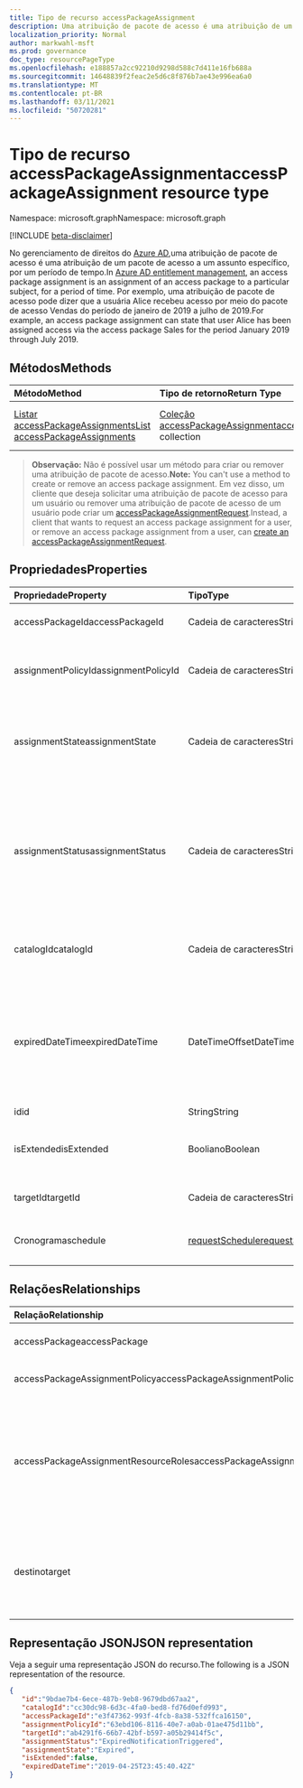 ```yaml
---
title: Tipo de recurso accessPackageAssignment
description: Uma atribuição de pacote de acesso é uma atribuição de um pacote de acesso a um assunto específico, por um período de tempo.
localization_priority: Normal
author: markwahl-msft
ms.prod: governance
doc_type: resourcePageType
ms.openlocfilehash: e188857a2cc92210d9298d588c7d411e16fb688a
ms.sourcegitcommit: 14648839f2feac2e5d6c8f876b7ae43e996ea6a0
ms.translationtype: MT
ms.contentlocale: pt-BR
ms.lasthandoff: 03/11/2021
ms.locfileid: "50720281"
---
```

# <a name="accesspackageassignment-resource-type"></a><span data-ttu-id="4d414-103">Tipo de recurso accessPackageAssignment</span><span class="sxs-lookup"><span data-stu-id="4d414-103">accessPackageAssignment resource type</span></span>

<span data-ttu-id="4d414-104">Namespace: microsoft.graph</span><span class="sxs-lookup"><span data-stu-id="4d414-104">Namespace: microsoft.graph</span></span>

[!INCLUDE [beta-disclaimer](../../includes/beta-disclaimer.md)]

<span data-ttu-id="4d414-105">No gerenciamento de direitos do [Azure AD,](entitlementmanagement-root.md)uma atribuição de pacote de acesso é uma atribuição de um pacote de acesso a um assunto específico, por um período de tempo.</span><span class="sxs-lookup"><span data-stu-id="4d414-105">In [Azure AD entitlement management](entitlementmanagement-root.md), an access package assignment is an assignment of an access package to a particular subject, for a period of time.</span></span>  <span data-ttu-id="4d414-106">Por exemplo, uma atribuição de pacote de acesso pode dizer que a usuária Alice recebeu acesso por meio do pacote de acesso Vendas do período de janeiro de 2019 a julho de 2019.</span><span class="sxs-lookup"><span data-stu-id="4d414-106">For example, an access package assignment can state that user Alice has been assigned access via the access package Sales for the period January 2019 through July 2019.</span></span>

## <a name="methods"></a><span data-ttu-id="4d414-107">Métodos</span><span class="sxs-lookup"><span data-stu-id="4d414-107">Methods</span></span>

| <span data-ttu-id="4d414-108">Método</span><span class="sxs-lookup"><span data-stu-id="4d414-108">Method</span></span>       | <span data-ttu-id="4d414-109">Tipo de retorno</span><span class="sxs-lookup"><span data-stu-id="4d414-109">Return Type</span></span> | <span data-ttu-id="4d414-110">Descrição</span><span class="sxs-lookup"><span data-stu-id="4d414-110">Description</span></span> |
|:-------------|:------------|:------------|
| [<span data-ttu-id="4d414-111">Listar accessPackageAssignments</span><span class="sxs-lookup"><span data-stu-id="4d414-111">List accessPackageAssignments</span></span>](../api/accesspackageassignment-list.md) | <span data-ttu-id="4d414-112">[Coleção accessPackageAssignment](accesspackageassignment.md)</span><span class="sxs-lookup"><span data-stu-id="4d414-112">[accessPackageAssignment](accesspackageassignment.md) collection</span></span> | <span data-ttu-id="4d414-113">Recupere uma lista **de objetos accesspackageassignment.**</span><span class="sxs-lookup"><span data-stu-id="4d414-113">Retrieve a list of **accesspackageassignment** objects.</span></span> |

><span data-ttu-id="4d414-114">**Observação:** Não é possível usar um método para criar ou remover uma atribuição de pacote de acesso.</span><span class="sxs-lookup"><span data-stu-id="4d414-114">**Note:** You can't use a method to create or remove an access package assignment.</span></span> <span data-ttu-id="4d414-115">Em vez disso, um cliente que deseja solicitar uma atribuição de pacote de acesso para um usuário ou remover uma atribuição de pacote de acesso de um usuário pode criar um [accessPackageAssignmentRequest](../api/accesspackageassignmentrequest-post.md).</span><span class="sxs-lookup"><span data-stu-id="4d414-115">Instead, a client that wants to request an access package assignment for a user, or remove an access package assignment from a user, can [create an accessPackageAssignmentRequest](../api/accesspackageassignmentrequest-post.md).</span></span>

## <a name="properties"></a><span data-ttu-id="4d414-116">Propriedades</span><span class="sxs-lookup"><span data-stu-id="4d414-116">Properties</span></span>

| <span data-ttu-id="4d414-117">Propriedade</span><span class="sxs-lookup"><span data-stu-id="4d414-117">Property</span></span>     | <span data-ttu-id="4d414-118">Tipo</span><span class="sxs-lookup"><span data-stu-id="4d414-118">Type</span></span>        | <span data-ttu-id="4d414-119">Descrição</span><span class="sxs-lookup"><span data-stu-id="4d414-119">Description</span></span> |
|:-------------|:------------|:------------|
|<span data-ttu-id="4d414-120">accessPackageId</span><span class="sxs-lookup"><span data-stu-id="4d414-120">accessPackageId</span></span>|<span data-ttu-id="4d414-121">Cadeia de caracteres</span><span class="sxs-lookup"><span data-stu-id="4d414-121">String</span></span>|<span data-ttu-id="4d414-122">O identificador do pacote de acesso.</span><span class="sxs-lookup"><span data-stu-id="4d414-122">The identifier of the access package.</span></span> <span data-ttu-id="4d414-123">Somente leitura.</span><span class="sxs-lookup"><span data-stu-id="4d414-123">Read-only.</span></span>|
|<span data-ttu-id="4d414-124">assignmentPolicyId</span><span class="sxs-lookup"><span data-stu-id="4d414-124">assignmentPolicyId</span></span>|<span data-ttu-id="4d414-125">Cadeia de caracteres</span><span class="sxs-lookup"><span data-stu-id="4d414-125">String</span></span>|<span data-ttu-id="4d414-126">O identificador da política de atribuição do pacote de acesso.</span><span class="sxs-lookup"><span data-stu-id="4d414-126">The identifier of the access package assignment policy.</span></span> <span data-ttu-id="4d414-127">Somente leitura.</span><span class="sxs-lookup"><span data-stu-id="4d414-127">Read-only.</span></span>|
|<span data-ttu-id="4d414-128">assignmentState</span><span class="sxs-lookup"><span data-stu-id="4d414-128">assignmentState</span></span>|<span data-ttu-id="4d414-129">Cadeia de caracteres</span><span class="sxs-lookup"><span data-stu-id="4d414-129">String</span></span>|<span data-ttu-id="4d414-130">O estado da atribuição do pacote de acesso.</span><span class="sxs-lookup"><span data-stu-id="4d414-130">The state of the access package assignment.</span></span> <span data-ttu-id="4d414-131">Os valores possíveis `Delivering` são `Delivered` , ou `Expired` .</span><span class="sxs-lookup"><span data-stu-id="4d414-131">Possible values are `Delivering`, `Delivered`, or `Expired`.</span></span> <span data-ttu-id="4d414-132">Somente leitura.</span><span class="sxs-lookup"><span data-stu-id="4d414-132">Read-only.</span></span>|
|<span data-ttu-id="4d414-133">assignmentStatus</span><span class="sxs-lookup"><span data-stu-id="4d414-133">assignmentStatus</span></span>|<span data-ttu-id="4d414-134">Cadeia de caracteres</span><span class="sxs-lookup"><span data-stu-id="4d414-134">String</span></span>|<span data-ttu-id="4d414-135">Mais informações sobre o ciclo de vida da atribuição.</span><span class="sxs-lookup"><span data-stu-id="4d414-135">More information about the assignment lifecycle.</span></span>  <span data-ttu-id="4d414-136">Os valores possíveis `Delivering` `Delivered` incluem , `NearExpiry1DayNotificationTriggered` , ou `ExpiredNotificationTriggered` .</span><span class="sxs-lookup"><span data-stu-id="4d414-136">Possible values include `Delivering`, `Delivered`, `NearExpiry1DayNotificationTriggered`, or `ExpiredNotificationTriggered`.</span></span>  <span data-ttu-id="4d414-137">Somente leitura.</span><span class="sxs-lookup"><span data-stu-id="4d414-137">Read-only.</span></span>|
|<span data-ttu-id="4d414-138">catalogId</span><span class="sxs-lookup"><span data-stu-id="4d414-138">catalogId</span></span>|<span data-ttu-id="4d414-139">Cadeia de caracteres</span><span class="sxs-lookup"><span data-stu-id="4d414-139">String</span></span>|<span data-ttu-id="4d414-140">O identificador do catálogo que contém o pacote de acesso.</span><span class="sxs-lookup"><span data-stu-id="4d414-140">The identifier of the catalog containing the access package.</span></span> <span data-ttu-id="4d414-141">Somente leitura.</span><span class="sxs-lookup"><span data-stu-id="4d414-141">Read-only.</span></span>|
|<span data-ttu-id="4d414-142">expiredDateTime</span><span class="sxs-lookup"><span data-stu-id="4d414-142">expiredDateTime</span></span>|<span data-ttu-id="4d414-143">DateTimeOffset</span><span class="sxs-lookup"><span data-stu-id="4d414-143">DateTimeOffset</span></span>|<span data-ttu-id="4d414-144">O tipo Timestamp representa informações de data e hora usando o formato ISO 8601 e está sempre no horário UTC.</span><span class="sxs-lookup"><span data-stu-id="4d414-144">The Timestamp type represents date and time information using ISO 8601 format and is always in UTC time.</span></span> <span data-ttu-id="4d414-145">Por exemplo, meia-noite UTC em 1 de janeiro de 2014 é `2014-01-01T00:00:00Z`</span><span class="sxs-lookup"><span data-stu-id="4d414-145">For example, midnight UTC on Jan 1, 2014 is `2014-01-01T00:00:00Z`</span></span>|
|<span data-ttu-id="4d414-146">id</span><span class="sxs-lookup"><span data-stu-id="4d414-146">id</span></span>|<span data-ttu-id="4d414-147">String</span><span class="sxs-lookup"><span data-stu-id="4d414-147">String</span></span>| <span data-ttu-id="4d414-148">Somente leitura.</span><span class="sxs-lookup"><span data-stu-id="4d414-148">Read-only.</span></span>|
|<span data-ttu-id="4d414-149">isExtended</span><span class="sxs-lookup"><span data-stu-id="4d414-149">isExtended</span></span>|<span data-ttu-id="4d414-150">Booliano</span><span class="sxs-lookup"><span data-stu-id="4d414-150">Boolean</span></span>|<span data-ttu-id="4d414-151">Indica se a atribuição do pacote de acesso foi estendida.</span><span class="sxs-lookup"><span data-stu-id="4d414-151">Indicates whether the access package assignment is extended.</span></span> <span data-ttu-id="4d414-152">Somente leitura.</span><span class="sxs-lookup"><span data-stu-id="4d414-152">Read-only.</span></span>|
|<span data-ttu-id="4d414-153">targetId</span><span class="sxs-lookup"><span data-stu-id="4d414-153">targetId</span></span>|<span data-ttu-id="4d414-154">Cadeia de caracteres</span><span class="sxs-lookup"><span data-stu-id="4d414-154">String</span></span>| <span data-ttu-id="4d414-155">A ID do assunto com a atribuição.</span><span class="sxs-lookup"><span data-stu-id="4d414-155">The ID of the subject with the assignment.</span></span> <span data-ttu-id="4d414-156">Somente leitura.</span><span class="sxs-lookup"><span data-stu-id="4d414-156">Read-only.</span></span>|
|<span data-ttu-id="4d414-157">Cronograma</span><span class="sxs-lookup"><span data-stu-id="4d414-157">schedule</span></span>|[<span data-ttu-id="4d414-158">requestSchedule</span><span class="sxs-lookup"><span data-stu-id="4d414-158">requestSchedule</span></span>](requestschedule.md)| <span data-ttu-id="4d414-159">Quando a atribuição de acesso estiver no local.</span><span class="sxs-lookup"><span data-stu-id="4d414-159">When the access assignment is to be in place.</span></span> <span data-ttu-id="4d414-160">Somente leitura.</span><span class="sxs-lookup"><span data-stu-id="4d414-160">Read-only.</span></span>|

## <a name="relationships"></a><span data-ttu-id="4d414-161">Relações</span><span class="sxs-lookup"><span data-stu-id="4d414-161">Relationships</span></span>

| <span data-ttu-id="4d414-162">Relação</span><span class="sxs-lookup"><span data-stu-id="4d414-162">Relationship</span></span> | <span data-ttu-id="4d414-163">Tipo</span><span class="sxs-lookup"><span data-stu-id="4d414-163">Type</span></span>        | <span data-ttu-id="4d414-164">Descrição</span><span class="sxs-lookup"><span data-stu-id="4d414-164">Description</span></span> |
|:-------------|:------------|:------------|
|<span data-ttu-id="4d414-165">accessPackage</span><span class="sxs-lookup"><span data-stu-id="4d414-165">accessPackage</span></span>|[<span data-ttu-id="4d414-166">accessPackage</span><span class="sxs-lookup"><span data-stu-id="4d414-166">accessPackage</span></span>](accesspackage.md)| <span data-ttu-id="4d414-167">Somente leitura.</span><span class="sxs-lookup"><span data-stu-id="4d414-167">Read-only.</span></span> <span data-ttu-id="4d414-168">Anulável.</span><span class="sxs-lookup"><span data-stu-id="4d414-168">Nullable.</span></span>|
|<span data-ttu-id="4d414-169">accessPackageAssignmentPolicy</span><span class="sxs-lookup"><span data-stu-id="4d414-169">accessPackageAssignmentPolicy</span></span>|[<span data-ttu-id="4d414-170">accessPackageAssignmentPolicy</span><span class="sxs-lookup"><span data-stu-id="4d414-170">accessPackageAssignmentPolicy</span></span>](accesspackageassignmentpolicy.md)| <span data-ttu-id="4d414-171">Somente leitura.</span><span class="sxs-lookup"><span data-stu-id="4d414-171">Read-only.</span></span> <span data-ttu-id="4d414-172">Anulável.</span><span class="sxs-lookup"><span data-stu-id="4d414-172">Nullable.</span></span>|
|<span data-ttu-id="4d414-173">accessPackageAssignmentResourceRoles</span><span class="sxs-lookup"><span data-stu-id="4d414-173">accessPackageAssignmentResourceRoles</span></span>|<span data-ttu-id="4d414-174">[Coleção accessPackageAssignmentResourceRole](accesspackageassignmentresourcerole.md)</span><span class="sxs-lookup"><span data-stu-id="4d414-174">[accessPackageAssignmentResourceRole](accesspackageassignmentresourcerole.md) collection</span></span>| <span data-ttu-id="4d414-175">As funções de recurso entregues ao usuário de destino para essa atribuição.</span><span class="sxs-lookup"><span data-stu-id="4d414-175">The resource roles delivered to the target user for this assignment.</span></span> <span data-ttu-id="4d414-176">Somente leitura.</span><span class="sxs-lookup"><span data-stu-id="4d414-176">Read-only.</span></span> <span data-ttu-id="4d414-177">Anulável.</span><span class="sxs-lookup"><span data-stu-id="4d414-177">Nullable.</span></span>|
|<span data-ttu-id="4d414-178">destino</span><span class="sxs-lookup"><span data-stu-id="4d414-178">target</span></span>|[<span data-ttu-id="4d414-179">accessPackageSubject</span><span class="sxs-lookup"><span data-stu-id="4d414-179">accessPackageSubject</span></span>](accesspackagesubject.md)| <span data-ttu-id="4d414-180">O assunto da atribuição do pacote de acesso.</span><span class="sxs-lookup"><span data-stu-id="4d414-180">The subject of the access package assignment.</span></span> <span data-ttu-id="4d414-181">Somente leitura.</span><span class="sxs-lookup"><span data-stu-id="4d414-181">Read-only.</span></span> <span data-ttu-id="4d414-182">Anulável.</span><span class="sxs-lookup"><span data-stu-id="4d414-182">Nullable.</span></span>|

## <a name="json-representation"></a><span data-ttu-id="4d414-183">Representação JSON</span><span class="sxs-lookup"><span data-stu-id="4d414-183">JSON representation</span></span>

<span data-ttu-id="4d414-184">Veja a seguir uma representação JSON do recurso.</span><span class="sxs-lookup"><span data-stu-id="4d414-184">The following is a JSON representation of the resource.</span></span>

<!-- {
  "blockType": "resource",
  "optionalProperties": [

  ],
  "@odata.type": "microsoft.graph.accessPackageAssignment",
  "keyProperty": "id"
}-->

```json
{
   "id":"9bdae7b4-6ece-487b-9eb8-9679dbd67aa2",
   "catalogId":"cc30dc98-6d3c-4fa0-bed8-fd76d0efd993",
   "accessPackageId":"e3f47362-993f-4fcb-8a38-532ffca16150",
   "assignmentPolicyId":"63ebd106-8116-40e7-a0ab-01ae475d11bb",
   "targetId":"ab4291f6-66b7-42bf-b597-a05b29414f5c",
   "assignmentStatus":"ExpiredNotificationTriggered",
   "assignmentState":"Expired",
   "isExtended":false,
   "expiredDateTime":"2019-04-25T23:45:40.42Z"
}
```

<!-- uuid: 16cd6b66-4b1a-43a1-adaf-3a886856ed98
2019-02-04 14:57:30 UTC -->
<!-- {
  "type": "#page.annotation",
  "description": "accessPackageAssignment resource",
  "keywords": "",
  "section": "documentation",
  "tocPath": ""
}-->


